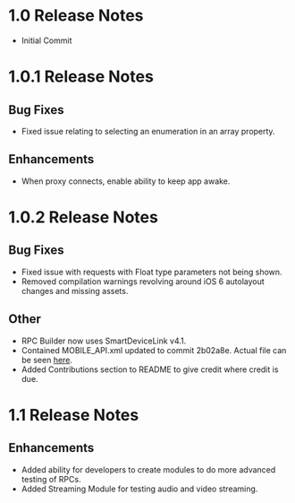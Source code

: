 # 1.0 Release Notes
* Initial Commit

# 1.0.1 Release Notes
## Bug Fixes
* Fixed issue relating to selecting an enumeration in an array property.

## Enhancements
* When proxy connects, enable ability to keep app awake.

# 1.0.2 Release Notes
## Bug Fixes
* Fixed issue with requests with Float type parameters not being shown.
* Removed compilation warnings revolving around iOS 6 autolayout changes and missing assets.

## Other
* RPC Builder now uses SmartDeviceLink v4.1.
* Contained MOBILE_API.xml updated to commit 2b02a8e. Actual file can be seen [here](https://github.com/smartdevicelink/sdl_core/blob/master/src/components/interfaces/MOBILE_API.xml).
* Added Contributions section to README to give credit where credit is due.

# 1.1 Release Notes
## Enhancements
* Added ability for developers to create modules to do more advanced testing of RPCs.
* Added Streaming Module for testing audio and video streaming.
